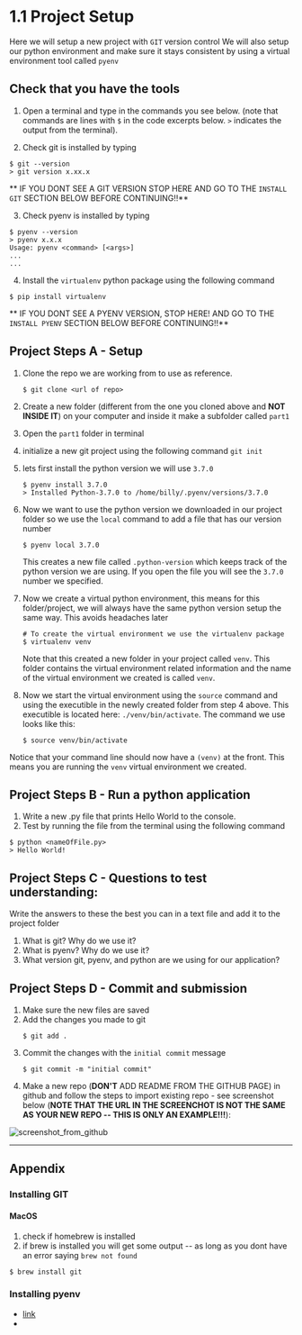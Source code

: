 # 1.1 Project Setup

Here we will setup a new project with `GIT` version control
We will also setup our python environment and make sure it stays consistent by using a virtual environment tool called `pyenv`

## Check that you have the tools

1. Open a terminal and type in the commands you see below. (note that commands are lines with `$` in the code excerpts below. `>` indicates the output from the terminal).

2. Check git is installed by typing

```
$ git --version
> git version x.xx.x
```

** IF YOU DONT SEE A GIT VERSION STOP HERE AND GO TO THE `INSTALL GIT` SECTION BELOW BEFORE CONTINUING!!**

3. Check pyenv is installed by typing

```
$ pyenv --version
> pyenv x.x.x
Usage: pyenv <command> [<args>]
...
...
```

4. Install the `virtualenv` python package using the following command

```
$ pip install virtualenv
```

** IF YOU DONT SEE A PYENV VERSION, STOP HERE! AND GO TO THE `INSTALL PYENV` SECTION BELOW BEFORE CONTINUING!!**

## Project Steps A - Setup

1. Clone the repo we are working from to use as reference.

   ```
   $ git clone <url of repo>
   ```

2. Create a new folder (different from the one you cloned above and **NOT INSIDE IT**) on your computer and inside it make a subfolder called `part1`
3. Open the `part1` folder in terminal
4. initialize a new git project using the following command
   `git init`
5. lets first install the python version we will use `3.7.0`

   ```
   $ pyenv install 3.7.0
   > Installed Python-3.7.0 to /home/billy/.pyenv/versions/3.7.0
   ```

6. Now we want to use the python version we downloaded in our project folder so we use the `local` command to add a file that has our version number

   ```
   $ pyenv local 3.7.0
   ```

   This creates a new file called `.python-version` which keeps track of the python version we are using. If you open the file you will see the `3.7.0` number we specified.

7. Now we create a virtual python environment, this means for this folder/project, we will always have the same python version setup the same way. This avoids headaches later

   ```
   # To create the virtual environment we use the virtualenv package
   $ virtualenv venv
   ```

   Note that this created a new folder in your project called `venv`. This folder contains the virtual environment related information and the name of the virtual environment we created is called `venv`.

8. Now we start the virtual environment using the `source` command and using the executible in the newly created folder from step 4 above. This executible is located here: `./venv/bin/activate`. The command we use looks like this:

   ```
   $ source venv/bin/activate
   ```

Notice that your command line should now have a `(venv)` at the front. This means you are running the `venv` virtual environment we created.

## Project Steps B - Run a python application

1. Write a new .py file that prints Hello World to the console.
2. Test by running the file from the terminal using the following command

```
$ python <nameOfFile.py>
> Hello World!
```

## Project Steps C - Questions to test understanding:

Write the answers to these the best you can in a text file and add it to the project folder

1. What is git? Why do we use it?
2. What is pyenv? Why do we use it?
3. What version git, pyenv, and python are we using for our application?

## Project Steps D - Commit and submission

1. Make sure the new files are saved
2. Add the changes you made to git
   ```
   $ git add .
   ```
3. Commit the changes with the `initial commit` message
   ```
   $ git commit -m "initial commit"
   ```
4. Make a new repo (**DON'T** ADD README FROM THE GITHUB PAGE) in github and follow the steps to import existing repo - see screenshot below (**NOTE THAT THE URL IN THE SCREENCHOT IS NOT THE SAME AS YOUR NEW REPO -- THIS IS ONLY AN EXAMPLE!!!**):

![screenshot_from_github](../images/push_existing_repo.jpg)

---

## Appendix

### Installing GIT

#### MacOS

1. check if homebrew is installed
2. if brew is installed you will get some output -- as long as you dont have an error saying `brew not found`

```
$ brew install git
```

### Installing pyenv

- [link](https://github.com/pyenv/pyenv#installation)
- 
